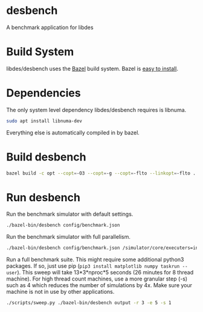 # desbench
A benchmark application for libdes

# Build System
libdes/desbench uses the [Bazel](https://bazel.build/) build system. Bazel is [easy to install](https://docs.bazel.build/versions/master/install.html).

# Dependencies
The only system level dependency libdes/desbench requires is libnuma.
``` sh
sudo apt install libnuma-dev
```
Everything else is automatically compiled in by bazel.

# Build desbench
``` sh
bazel build -c opt --copt=-O3 --copt=-g --copt=-flto --linkopt=-flto ...
```

# Run desbench
Run the benchmark simulator with default settings.
``` sh
./bazel-bin/desbench config/benchmark.json
```

Run the benchmark simulator with full parallelism.
``` sh
./bazel-bin/desbench config/benchmark.json /simulator/core/executers=int=$(nproc)
```

Run a full benchmark suite. This might require some additional python3 packages. If so, just use pip (`pip3 install matplotlib numpy taskrun --user`). This sweep will take 13\*3\*nproc\*5 seconds (26 minutes for 8 thread machine). For high thread count machines, use a more granular step (-s) such as 4 which reduces the number of simulations by 4x. Make sure your machine is not in use by other applications.
``` sh
./scripts/sweep.py ./bazel-bin/desbench output -r 3 -e 5 -s 1
```
